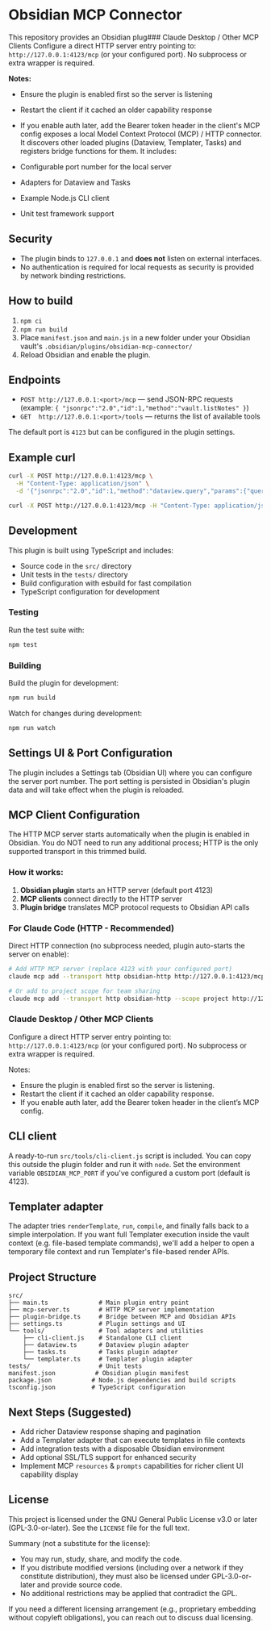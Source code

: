 # Obsidian MCP Connector

This repository provides an Obsidian plug### Claude Desktop / Other MCP Clients
Configure a direct HTTP server entry pointing to: `http://127.0.0.1:4123/mcp` (or your configured port). No subprocess or extra wrapper is required.

**Notes:**
- Ensure the plugin is enabled first so the server is listening
- Restart the client if it cached an older capability response
- If you enable auth later, add the Bearer token header in the client's MCP config exposes a local Model Context Protocol (MCP) / HTTP connector. It discovers other loaded plugins (Dataview, Templater, Tasks) and registers bridge functions for them. It includes:

- Configurable port number for the local server
- Adapters for Dataview and Tasks
- Example Node.js CLI client
- Unit test framework support

## Security
- The plugin binds to `127.0.0.1` and **does not** listen on external interfaces.
- No authentication is required for local requests as security is provided by network binding restrictions.

## How to build
1. `npm ci`
2. `npm run build`
3. Place `manifest.json` and `main.js` in a new folder under your Obsidian vault's `.obsidian/plugins/obsidian-mcp-connector/`
4. Reload Obsidian and enable the plugin.

## Endpoints
- `POST http://127.0.0.1:<port>/mcp` — send JSON-RPC requests (example: `{ "jsonrpc":"2.0","id":1,"method":"vault.listNotes" }`)
- `GET  http://127.0.0.1:<port>/tools` — returns the list of available tools

The default port is `4123` but can be configured in the plugin settings.

## Example curl

```bash
curl -X POST http://127.0.0.1:4123/mcp \
  -H "Content-Type: application/json" \
  -d '{"jsonrpc":"2.0","id":1,"method":"dataview.query","params":{"query":"TABLE file.name"}}'
```

```bash
curl -X POST http://127.0.0.1:4123/mcp -H "Content-Type: application/json" -d '{"jsonrpc":"2.0","id":1,"method":"vault.listNotes" }'
```

## Development

This plugin is built using TypeScript and includes:
- Source code in the `src/` directory
- Unit tests in the `tests/` directory 
- Build configuration with esbuild for fast compilation
- TypeScript configuration for development

### Testing
Run the test suite with:
```bash
npm test
```

### Building
Build the plugin for development:
```bash
npm run build
```

Watch for changes during development:
```bash
npm run watch
```

## Settings UI & Port Configuration
The plugin includes a Settings tab (Obsidian UI) where you can configure the server port number. The port setting is persisted in Obsidian's plugin data and will take effect when the plugin is reloaded.

## MCP Client Configuration

The HTTP MCP server starts automatically when the plugin is enabled in Obsidian. You do NOT need to run any additional process; HTTP is the only supported transport in this trimmed build.

### How it works:
1. **Obsidian plugin** starts an HTTP server (default port 4123) 
2. **MCP clients** connect directly to the HTTP server
3. **Plugin bridge** translates MCP protocol requests to Obsidian API calls

### **For Claude Code (HTTP - Recommended)**
Direct HTTP connection (no subprocess needed, plugin auto-starts the server on enable):

```bash
# Add HTTP MCP server (replace 4123 with your configured port)
claude mcp add --transport http obsidian-http http://127.0.0.1:4123/mcp

# Or add to project scope for team sharing  
claude mcp add --transport http obsidian-http --scope project http://127.0.0.1:4123/mcp
```


### Claude Desktop / Other MCP Clients
Configure a direct HTTP server entry pointing to: `http://127.0.0.1:4123/mcp` (or your configured port). No subprocess or extra wrapper is required.

Notes:
- Ensure the plugin is enabled first so the server is listening.
- Restart the client if it cached an older capability response.
- If you enable auth later, add the Bearer token header in the client’s MCP config.

## CLI client
A ready-to-run `src/tools/cli-client.js` script is included. You can copy this outside the plugin folder and run it with `node`. Set the environment variable `OBSIDIAN_MCP_PORT` if you've configured a custom port (default is 4123).

## Templater adapter
The adapter tries `renderTemplate`, `run`, `compile`, and finally falls back to a simple interpolation. If you want full Templater execution inside the vault context (e.g. file-based template commands), we'll add a helper to open a temporary file context and run Templater's file-based render APIs.

## Project Structure

```
src/
├── main.ts              # Main plugin entry point
├── mcp-server.ts        # HTTP MCP server implementation
├── plugin-bridge.ts     # Bridge between MCP and Obsidian APIs
├── settings.ts          # Plugin settings and UI
└── tools/               # Tool adapters and utilities
    ├── cli-client.js    # Standalone CLI client
    ├── dataview.ts      # Dataview plugin adapter
    ├── tasks.ts         # Tasks plugin adapter
    └── templater.ts     # Templater plugin adapter
tests/                   # Unit tests
manifest.json           # Obsidian plugin manifest
package.json           # Node.js dependencies and build scripts
tsconfig.json          # TypeScript configuration
```

## Next Steps (Suggested)
- Add richer Dataview response shaping and pagination
- Add a Templater adapter that can execute templates in file contexts
- Add integration tests with a disposable Obsidian environment
- Add optional SSL/TLS support for enhanced security
- Implement MCP `resources` & `prompts` capabilities for richer client UI capability display

## License

This project is licensed under the GNU General Public License v3.0 or later (GPL-3.0-or-later). See the `LICENSE` file for the full text.

Summary (not a substitute for the license):
- You may run, study, share, and modify the code.
- If you distribute modified versions (including over a network if they constitute distribution), they must also be licensed under GPL-3.0-or-later and provide source code.
- No additional restrictions may be applied that contradict the GPL.

If you need a different licensing arrangement (e.g., proprietary embedding without copyleft obligations), you can reach out to discuss dual licensing.